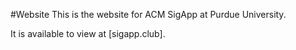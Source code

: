 #Website
This is the website for ACM SigApp at Purdue University.

It is available to view at [sigapp.club].